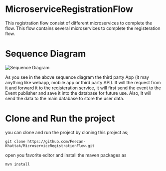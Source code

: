 # MicroserviceRegistrationFlow
This registration flow consist of different microservices to complete
the flow. This flow contains several microservices to complete
the registeration flow.

# Sequence Diagram
![Sequence Diagram](images/sequenceDiagram.jpg&raw=true "Sequece Diagram to show different microservices flows communication")

As you see in the above sequence diagram the third party App (it may anything
like webapp, mobile app or third party API). It will the request from it
and forward it to the reqisteration service, it will first send the event
to the Event publisher and save it into the database for future use.
Also, It will send the data to the main database to store the user data.

# Clone and Run the project
you can clone and run the project by cloning this project as;

    git clone https://github.com/Feezan-Khattak/MicroserviceRegistrationFlow.git

open you favorite editor and install the maven packages as

    mvn install


